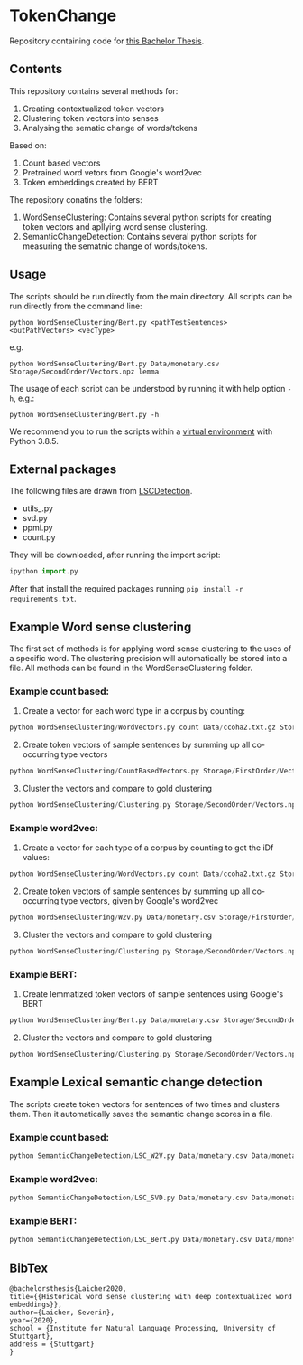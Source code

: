 # TokenChange

Repository containing code for [this Bachelor Thesis](#bibtex).

## Contents

This repository contains several methods for:

1. Creating contextualized token vectors 
2. Clustering token vectors into senses
3. Analysing the sematic change of words/tokens 

Based on: 

1. Count based vectors 
2. Pretrained word vetors from Google's word2vec 
3. Token embeddings created by BERT

The repository conatins the folders: 

1. WordSenseClustering: Contains several python scripts for creating token vectors and apllying word sense clustering. 
2. SemanticChangeDetection: Contains several python scripts for measuring the sematnic change of words/tokens.

## Usage


The scripts should be run directly from the main directory. All scripts can be run directly from the command line:

	python WordSenseClustering/Bert.py <pathTestSentences> <outPathVectors> <vecType>

e.g.

	python WordSenseClustering/Bert.py Data/monetary.csv Storage/SecondOrder/Vectors.npz lemma

The usage of each script can be understood by running it with help option `-h`, e.g.:

	python WordSenseClustering/Bert.py -h

We recommend you to run the scripts within a [virtual environment](https://pypi.org/project/virtualenv/) with Python 3.8.5. 

## External packages

The following files are drawn from [LSCDetection](https://github.com/Garrafao/LSCDetection).

- utils_.py
- svd.py
- ppmi.py 
- count.py 

They will be downloaded, after running the import script: 
```python 
ipython import.py
```

























After that install the required packages running `pip install -r requirements.txt`.

## Example Word sense clustering


The first set of methods is for applying word sense clustering to the uses of a specific word. The clustering precision will automatically be stored into a file. All methods can be found in the WordSenseClustering folder.


### Example count based: 

1) Create a vector for each word type in a corpus by counting:
```python 
python WordSenseClustering/WordVectors.py count Data/ccoha2.txt.gz Storage/FirstOrder/Vectors.npz Storage/FirstOrder/w2i.npz.npy
```
2) Create token vectors of sample sentences by summing up all co-occurring type vectors
```python 
python WordSenseClustering/CountBasedVectors.py Storage/FirstOrder/Vectors.npz Data/monetary.csv Storage/FirstOrder/w2i.npz.npy Storage/SecondOrder/Vectors.npz 20 Data/ccoha2.txt.gz
```
3) Cluster the vectors and compare to gold clustering 
```python 
python WordSenseClustering/Clustering.py Storage/SecondOrder/Vectors.npz Data/monetary.csv gaac 2 Storage/SecondOrder/lables.csv Storage/SecondOrder/cluster.csv

```


### Example word2vec: 

1) Create a vector for each type of a corpus by counting to get the iDf values: 
```python 
python WordSenseClustering/WordVectors.py count Data/ccoha2.txt.gz Storage/FirstOrder/Vectors.npz Storage/FirstOrder/w2i.npz.npy
```
2) Create token vectors of sample sentences by summing up all co-occurring type vectors, given by Google's word2vec
```python 
python WordSenseClustering/W2v.py Data/monetary.csv Storage/FirstOrder/w2i.npz.npy Storage/SecondOrder/Vectors.npz 20 Data/ccoha2.txt.gz
```
3) Cluster the vectors and compare to gold clustering
```python
python WordSenseClustering/Clustering.py Storage/SecondOrder/Vectors.npz Data/monetary.csv gaac 2 Storage/SecondOrder/lables.csv Storage/SecondOrder/cluster.csv

```



### Example BERT:

1) Create lemmatized token vectors of sample sentences using Google's BERT
```python
python WordSenseClustering/Bert.py Data/monetary.csv Storage/SecondOrder/Vectors.npz lemma
```
2) Cluster the vectors and compare to gold clustering 
```python
python WordSenseClustering/Clustering.py Storage/SecondOrder/Vectors.npz Data/monetary.csv gaac 2 Storage/SecondOrder/lables.csv Storage/SecondOrder/cluster.csv

```


## Example Lexical semantic change detection
The scripts create token vectors for sentences of two times and clusters them. Then it automatically saves the semantic change scores in a file. 

### Example count based:
```python
python SemanticChangeDetection/LSC_W2V.py Data/monetary.csv Data/monetary.csv Storage/SecondOrder/Vectors.npz Storage/SecondOrder/lables.csv gaac Storage/SecondOrder/lsc.csv 0.2 0.02 10 20 Storage/FirstOrder/w2i.npz.npy Data/ccoha2.txt.gz
```
### Example word2vec: 
```python
python SemanticChangeDetection/LSC_SVD.py Data/monetary.csv Data/monetary.csv Storage/SecondOrder/Vectors.npz Storage/SecondOrder/lables.csv gaac Storage/SecondOrder/lsc.csv 0.2 0.02 10 Storage/FirstOrder/Vectors.npz Storage/FirstOrder/w2i.npz.npy 20 Data/ccoha2.txt.gz
```
### Example BERT:
```python
python SemanticChangeDetection/LSC_Bert.py Data/monetary.csv Data/monetary.csv Storage/SecondOrder/Vectors.npz Storage/SecondOrder/lables.csv lemma gaac Storage/SecondOrder/lsc.csv 0.2 0.02 10
```

BibTex
--------

```
@bachelorsthesis{Laicher2020,
title={{Historical word sense clustering with deep contextualized word embeddings}},
author={Laicher, Severin},
year={2020},
school = {Institute for Natural Language Processing, University of Stuttgart},
address = {Stuttgart}
}
```


